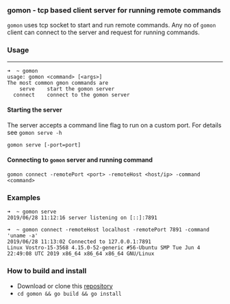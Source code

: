 ### **gomon** - tcp based client server for running remote commands

`gomon` uses tcp socket to start and run remote commands. Any no of `gomon` client can connect to the server and request for running commands.

### Usage
---
```
➜  ~ gomon
usage: gomon <command> [<args>]
The most common gmon commands are
    serve    start the gomon server
  connect    connect to the gomon server
```
#### Starting the server
The server accepts a command line flag to run on a custom port. For details see `gomon serve -h`
```
gomon serve [-port=port]
```

#### Connecting to `gomon` server and running command
```
gomon connect -remotePort <port> -remoteHost <host/ip> -command <command>
```

### Examples
```
➜  ~ gomon serve
2019/06/28 11:12:16 server listening on [::]:7891

➜  ~ gomon connect -remoteHost localhost -remotePort 7891 -command 'uname -a'
2019/06/28 11:13:02 Connected to 127.0.0.1:7891
Linux Vostro-15-3568 4.15.0-52-generic #56-Ubuntu SMP Tue Jun 4 22:49:08 UTC 2019 x86_64 x86_64 x86_64 GNU/Linux

```

### How to build and install
-   Download or clone this [repository](https://github.com/srvstva/gomon)
-   `cd gomon && go build && go install`
